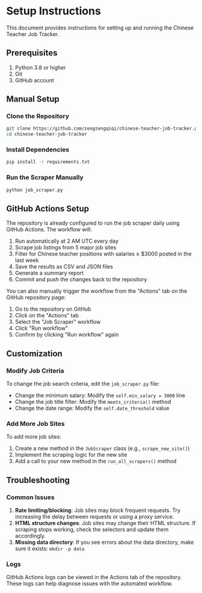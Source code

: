 # Setup Instructions

This document provides instructions for setting up and running the Chinese Teacher Job Tracker.

## Prerequisites

1. Python 3.8 or higher
2. Git
3. GitHub account

## Manual Setup

### Clone the Repository

```bash
git clone https://github.com/zengzengqiqi/chinese-teacher-job-tracker.git
cd chinese-teacher-job-tracker
```

### Install Dependencies

```bash
pip install -r requirements.txt
```

### Run the Scraper Manually

```bash
python job_scraper.py
```

## GitHub Actions Setup

The repository is already configured to run the job scraper daily using GitHub Actions. The workflow will:

1. Run automatically at 2 AM UTC every day
2. Scrape job listings from 5 major job sites
3. Filter for Chinese teacher positions with salaries ≥ $3000 posted in the last week
4. Save the results as CSV and JSON files
5. Generate a summary report
6. Commit and push the changes back to the repository

You can also manually trigger the workflow from the "Actions" tab on the GitHub repository page:

1. Go to the repository on GitHub
2. Click on the "Actions" tab
3. Select the "Job Scraper" workflow
4. Click "Run workflow"
5. Confirm by clicking "Run workflow" again

## Customization

### Modify Job Criteria

To change the job search criteria, edit the `job_scraper.py` file:

- Change the minimum salary: Modify the `self.min_salary = 3000` line
- Change the job title filter: Modify the `meets_criteria()` method
- Change the date range: Modify the `self.date_threshold` value

### Add More Job Sites

To add more job sites:

1. Create a new method in the `JobScraper` class (e.g., `scrape_new_site()`)
2. Implement the scraping logic for the new site
3. Add a call to your new method in the `run_all_scrapers()` method

## Troubleshooting

### Common Issues

1. **Rate limiting/blocking**: Job sites may block frequent requests. Try increasing the delay between requests or using a proxy service.
2. **HTML structure changes**: Job sites may change their HTML structure. If scraping stops working, check the selectors and update them accordingly.
3. **Missing data directory**: If you see errors about the data directory, make sure it exists: `mkdir -p data`

### Logs

GitHub Actions logs can be viewed in the Actions tab of the repository. These logs can help diagnose issues with the automated workflow.
